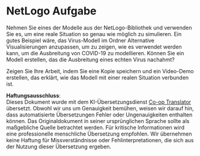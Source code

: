 <!--
CO_OP_TRANSLATOR_METADATA:
{
  "original_hash": "cf654ca60c7f86c8dad28596fb42994b",
  "translation_date": "2025-08-24T09:38:40+00:00",
  "source_file": "lessons/6-Other/23-MultiagentSystems/assignment.md",
  "language_code": "de"
}
-->
# NetLogo Aufgabe

Nehmen Sie eines der Modelle aus der NetLogo-Bibliothek und verwenden Sie es, um eine reale Situation so genau wie möglich zu simulieren. Ein gutes Beispiel wäre, das Virus-Modell im Ordner Alternative Visualisierungen anzupassen, um zu zeigen, wie es verwendet werden kann, um die Ausbreitung von COVID-19 zu modellieren. Können Sie ein Modell erstellen, das die Ausbreitung eines echten Virus nachahmt?

Zeigen Sie Ihre Arbeit, indem Sie eine Kopie speichern und ein Video-Demo erstellen, das erklärt, wie das Modell mit einer realen Situation verbunden ist.

**Haftungsausschluss**:  
Dieses Dokument wurde mit dem KI-Übersetzungsdienst [Co-op Translator](https://github.com/Azure/co-op-translator) übersetzt. Obwohl wir uns um Genauigkeit bemühen, weisen wir darauf hin, dass automatisierte Übersetzungen Fehler oder Ungenauigkeiten enthalten können. Das Originaldokument in seiner ursprünglichen Sprache sollte als maßgebliche Quelle betrachtet werden. Für kritische Informationen wird eine professionelle menschliche Übersetzung empfohlen. Wir übernehmen keine Haftung für Missverständnisse oder Fehlinterpretationen, die sich aus der Nutzung dieser Übersetzung ergeben.